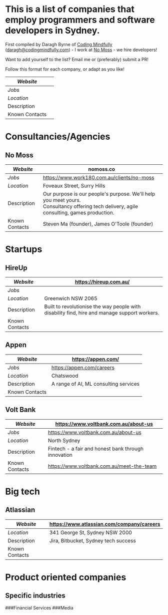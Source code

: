 
# This is a list of companies that employ programmers and software developers in Sydney.

First compiled by Daragh Byrne of [Coding Mindfully](http://www.codingmindfully.com) (daragh@codingmindfully.com) - I work at [No Moss](http://nomoss.co) - we hire developers!

Want to add yourself to the list? Email me or (preferably) submit a PR!

Follow this format for each company, or adapt as you like!

| *Website* |  |
| -------------- | ---------- |
| *Jobs* | |
| *Location* |  |
| Description | |
| Known Contacts | |


# Consultancies/Agencies

## No Moss

| *Website* | nomoss.co |
| -------------- | ---------- |
| *Jobs* | https://www.work180.com.au/clients/no-moss |
| *Location* |  Foveaux Street, Surry Hills |
| Description | Our purpose is our people's purpose. We'll help you meet yours. <br/>Consultancy offering tech delivery, agile consulting, games production. |
| Known Contacts | Steven Ma (founder), James O'Toole (founder) |

# Startups

## HireUp

| *Website* | https://hireup.com.au/ |
| -------------- | ---------- |
| *Jobs* | |
| *Location* | Greenwich NSW 2065 |
| Description | Built to revolutionise the way people with disability find, hire and manage support workers. |
| Known Contacts | |

## Appen

| *Website* |  https://appen.com/ |
| -------------- | ---------- |
| *Jobs* | https://appen.com/careers |
| *Location* | Chatswood |
| Description | A range of AI, ML consulting services |
| Known Contacts | |

## Volt Bank

| *Website* | https://www.voltbank.com.au/about-us |
| -------------- | ---------- |
| *Jobs* | https://www.voltbank.com.au/about-us |
| *Location* | North Sydney |
| Description | Fintech - a fair and honest bank through innovation |
| Known Contacts | https://www.voltbank.com.au/meet-the-team |


# Big tech

## Atlassian

| *Website* | https://www.atlassian.com/company/careers |
| -------------- | ---------- |
| *Location* | 341 George St, Sydney NSW 2000 |
| Description | Jira, Bitbucket, Sydney tech success |
| Known Contacts | |


# Product oriented companies

## Specific industries
  ###Financial Services
  ###Media

 


